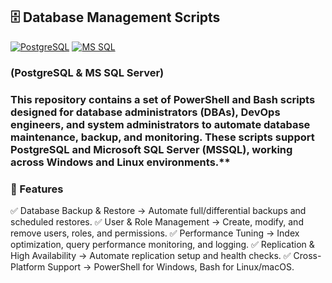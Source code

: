 
## 🗄️ Database Management Scripts

[![PostgreSQL](https://img.shields.io/badge/PostgreSQL-336791?style=flat&logo=postgresql&logoColor=white&logoSize=auto&labelColor=5197e1)](https://www.postgresql.org/)
[![MS SQL](https://custom-icon-badges.demolab.com/badge/SQL_Server-Microsoft-blue?style=flat&logo=microsoft-sql-server&logoColor=red&logoSize=auto&labelColor=e1e5ee)](https://www.microsoft.com/en-us/sql-server/sql-server-downloads)

### (PostgreSQL & MS SQL Server)

### This repository contains a set of PowerShell and Bash scripts designed for database administrators (DBAs), DevOps engineers, and system administrators to automate database maintenance, backup, and monitoring. These scripts support PostgreSQL and Microsoft SQL Server (MSSQL), working across Windows and Linux environments.**

### 🚀 Features

✅ Database Backup & Restore → Automate full/differential backups and scheduled restores.
✅ User & Role Management → Create, modify, and remove users, roles, and permissions.
✅ Performance Tuning → Index optimization, query performance monitoring, and logging.
✅ Replication & High Availability → Automate replication setup and health checks.
✅ Cross-Platform Support → PowerShell for Windows, Bash for Linux/macOS.
